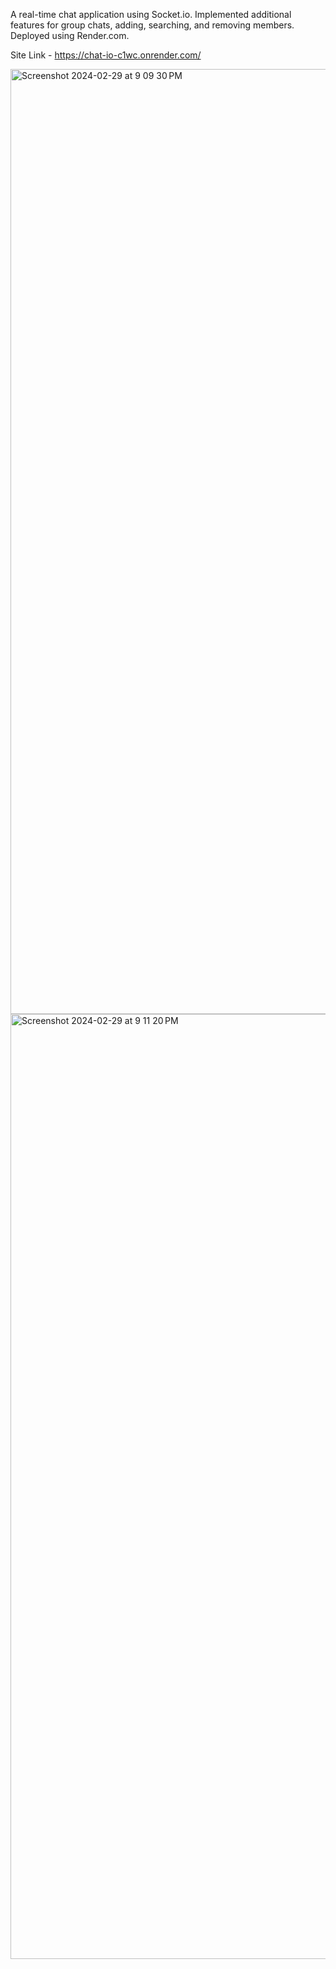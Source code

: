 A real-time chat application using Socket.io.
Implemented additional features for group chats, adding, searching, and removing members.
Deployed using Render.com.

Site Link - https://chat-io-c1wc.onrender.com/

<img width="1512" alt="Screenshot 2024-02-29 at 9 09 30 PM" src="https://github.com/shreyas710/Chat.io/assets/62650542/baeac118-36aa-41ca-8dd6-f25227a684cb">


<img width="1512" alt="Screenshot 2024-02-29 at 9 11 20 PM" src="https://github.com/shreyas710/Chat.io/assets/62650542/8c69c590-8b75-434c-999c-79e0748c9102">
